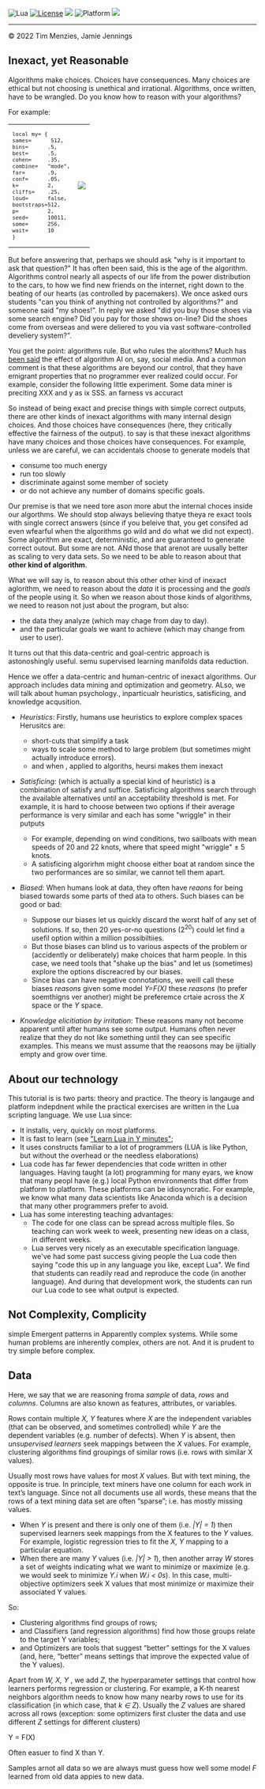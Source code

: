 
<img alt="Lua" src="https://img.shields.io/badge/lua-v5.4-blue">&nbsp;<a 
href="https://github.com/timm/keys/blob/master/LICENSE.md"><img
alt="License" src="https://img.shields.io/badge/license-unlicense-red"></a> <img
src="https://img.shields.io/badge/purpose-ai%20,%20se-blueviolet"> <img
alt="Platform" src="https://img.shields.io/badge/platform-osx%20,%20linux-lightgrey"> <a
href="https://github.com/timm/keys/actions"><img
src="https://github.com/rezons/rezons.github.io/actions/workflows/tests.yml/badge.svg"></a>

<hr>


&copy; 2022 Tim Menzies, Jamie Jennings

## Inexact, yet Reasonable

Algorithms make choices. Choices have consequences.
Many choices are ethical but not choosing is unethical and irrational.
Algorithms, once written, have to be wrangled. Do you know how to reason with your algorithms?

For example:

<table>
<tr> 
<td>
<small>
<pre>
local my= {
sames=      512, 
bins=      .5,
best=      .5,
cohen=     .35,
combine=   "mode",
far=       .9,
conf=      .05,
k=         2,  
cliffs=    .25,
loud=      false,
bootstraps=512,
p=         2, 
seed=      10011,
some=      256,
wait=      10
}
</pre>
</small>
</td>
<td>
<img src="https://user-images.githubusercontent.com/29195/130842711-01c78419-c8d4-4b96-8064-2fba3c33d6c4.png">
</td>
</tr>
</table>

But before answering that, perhaps we should ask "why is it important to ask that question?"
It has often been said, this is the age of the algorithm. Algorithms control nearly all aspects of our life from the power distribution to the cars,
to how we find new friends on the internet, right down to the beating of our hearts (as controlled by pacemakers). We once asked ours students "can you think of
anything not controlled by algorithms?" and someone said "my shoes!". In reply we asked "did you buy those shoes via some search engine?
Did you pay for those shows on-line? Did the shoes come from overseas and were deliered to you via  vast software-controlled develiery system?".

You get the point: algorithms rule. But who rules the alorithms? Much  has [been said](https://www.thesocialdilemma.com/)
 the effect of algorithm AI on, say, social media. 
And a common comment is that these algorithms
are beyond our control,
that they have  emigrant properties that no programmer ever realized could occur.
For example, consider the following little experiment. Some data miner is preciting XXX and y as ix SSS. an farness vs accuract

So instead of being exact and precise things with simple correct outputs, there are other kinds of inexact
algorithms
with many internal design choices. And those choices have consequences (here, they critically effective the fairness of
the output).
to say is that these inexact  algorithms have many choices and those choices have consequences.
For example, unless we are careful, we can accidentals choose to generate models that

- consume too much energy
- run too slowly
-  discriminate against some member of society
- or do not achieve any number of domains specific goals.

Our premise is that we need tore ason more abut the internal choces inside our algorthms. We should stop
always believing thatye theya re exact tools with single correct answers (since if you beleive that, you get consifed ad even wfearful when
the algorithms go wild and do what we did not expect).
Some algorithm are exact, deterministic, and are guaranteed to generate correct outout.
But some are not. ANd those that arenot are uusally better as scaling to very data sets. So we need to be able to reason
 about that **other kind of algorithm**.

What we will say is, to reason about this other other kind of inexact aglorithm, we need to reason about the
_data_ it is processing and the _goals_ of the people using it.
So when we reason about those kinds of algorithms, we need to reason not just about the program,
but also:

- the data they analyze (which may chage from day to day). 
- and the particular goals we want to achieve (which may change from user to user).

It turns out that this data-centric and goal-centric approach is astonoshingly useful. semu supervised
learning  manifolds data reduction.

Hence we offer a data-centric and human-centric of inexact algorithms. Our approach includes data mining and optimization and geometry.
ALso, we will talk  about human psychology., inparticualr heuristics, satisficing, and knowledge acqusition.

- _Heuristics_: Firstly, humans use heuristics to explore complex spaces  Herusitcs are:
  - short-cuts that simplify a task 
  - ways to scale some method to large problem (but sometimes might actually introduce errors).
  - and when ,  applied to algoriths, heursi makes them inexact 

- _Satisficing:_ (which is actually a special kind of heuristic) is a  combination of satisfy and suffice.
 Satisficing algorithms search
through the available alternatives until an acceptability threshold is met. For example, it is hard to
choose between two options if their average performance is very similar and each has some "wriggle" in their putputs 
  - For example, depending on wind conditions,
two sailboats with mean speeds of 20 and 22 knots, where that speed might "wriggle"   &plusmn;  5 knots.
  - A satisficing algorirhm might choose either boat at random since the two performances are so similar, we cannot tell them apart.
- _Biased_: 
  When  humans look at data, they often have _reaons_ for being biased towards some parts of thed ata to others. Such biases 
  can be good or bad:
  - Suppose our biases let us quickly discard the worst half of any set of solutions. If so, then 20 yes-or-no questions (2<sup>20</sup>)
    could let find a usefil option within a million possibiltiies.
  - But those biases can blind us to various aspects of the problem or (accidently or deliberately) make choices that harm people.
    In this case, we need tools that "shake up the bias" and let us (sometimes) explore the options discreacred by our biases.
  - Since bias can have negative connotations, we weill call these biases 
_reasons_
     given some model _Y=F(X)_
    these _reasons_ (to prefer soemthigns ver another) might be preferemce crtaie across the _X_ space or the _Y_ space.
- _Knowledge elicitiation by irritation_:
 These reasons many not become apparent until after humans see some output. Humans often never realize
that they do not like something until they can see specific examples.  This means we must assume that the reaosons may be ijitially empty and
grow over time.

## About our technology

This tutorial is is two parts: theory and practice. The theory is langauge and platform indepdnent
while the practical exercises are written in the Lua scripting language.
We use  Lua since:

- It installs, very, quickly on most platforms.
- It is fast to learn (see ["Learn Lua in Y minutes"](https://learnxinyminutes.com/docs/lua/);
- It uses constructs familiar to a lot of programmers (LUA is like Python, but without the overhead or the needless elaborations)
- Lua code has far fewer dependencies that code written in other languages. Having taught (a lot) programming for many eyars, we know that many peopl
have (e.g.) local Python environments that differ from platform to platform.   These platforms can be idiosyncratic. For
example, we know what many data scientists like Anaconda which is a decision that many other programmers prefer to avoid.
- Lua  has some interesting teaching advantages:
  - The code for one class can be spread across multiple files.
    So teaching can work week to week, presenting new ideas on a class,
    in different weeks.
  - Lua serves very  nicely as an executable specification language.
    we've had some past success giving  people the  Lua code then saying
    "code this up in any language you like, except Lua". We find that students
    can readily read and reproduce the code (in another  language). 
    And during that development work, the students  can run our Lua code to 
    see  what output is expected.
 
## Not Complexity, Complicity

simple Emergent  patterns  in  Apparently complex systems. While some human
problems are inherently complex, others are not. And it is prudent to try simple
before complex.

## Data 

Here, we say that we are reasoning froma  _sample_ of data,
_rows_ and _columns_.
Columns are also known as features, attributes, or variables.

Rows contain multiple _X, Y_ features where _X_ are the
independent variables (that can be observed, and sometimes
controlled) while _Y_ are the dependent variables (e.g. number
of defects). When _Y_ is absent, then _unsupervised learners_
seek mappings between the _X_ values. For example, clustering algorithms find groupings of similar rows (i.e. rows with
similar X values).

Usually most rows have values for most _X_ values. But
with text mining, the opposite is true. In principle, text
miners have one column for each work in text’s language.
Since not all documents use all words, these means that the
rows of a text mining data set are often “sparse”; i.e. has
mostly missing values.

- When _Y_ is present and there is only one of them (i.e.
_|Y| = 1_) then supervised learners seek mappings from the X
features to the _Y_ values. For example, logistic regression tries
to fit the _X, Y_ mapping to a particular equation.
- When there are many _Y_ values (i.e. _|Y| > 1_), then
another array _W_ stores a set of weights indicating what
we want to minimize or maximize (e.g. we would seek
to minimize _Y.i_ when _W.i &lt; 0s_). In this case, multi-objective
optimizers seek X values that most minimize or maximize
their associated Y values. 

So:
-  Clustering algorithms find groups of rows;
-  and Classifiers (and regression algorithms) find how those
groups relate to the target Y variables;
-  and Optimizers are tools that suggest “better” settings
for the X values (and, here, “better” means settings that
improve the expected value of the Y values).

Apart from _W, X, Y_ , we add _Z_, the hyperparameter settings
that control how learners performs regression or clustering.
For example, a K-th nearest neighbors algorithm needs to know how
many nearby rows to use for its classification (in which case,
that _k ∈ Z_). Usually the _Z_ values are shared across all rows
(exception: some optimizers first cluster the data and use
different _Z_ settings for different clusters)

Y = F(X)

Often easuer to find X than Y.

Samples arnot all data so we are always must guess how well some model _F_ learned from old data appies to new data.


